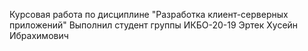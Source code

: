 Курсовая работа по дисциплине "Разработка клиент-серверных приложений"
Выполнил студент группы ИКБО-20-19
Эртек Хусейн Ибрахимович